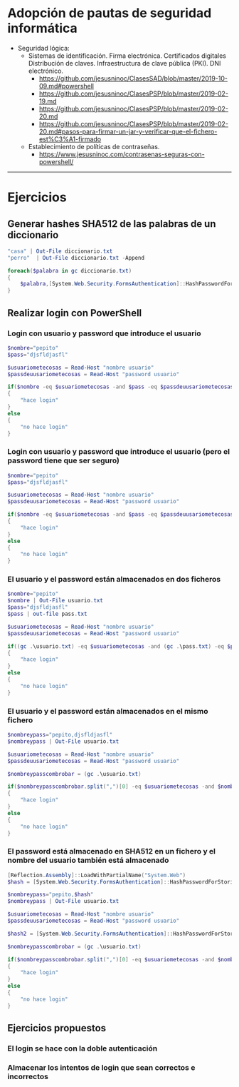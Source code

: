 # Adopción de pautas de seguridad informática
- Seguridad lógica:
  - Sistemas de identificación. Firma electrónica. Certificados digitales Distribución de claves. Infraestructura de clave pública (PKI). DNI electrónico.
    - https://github.com/jesusninoc/ClasesSAD/blob/master/2019-10-09.md#powershell
    - https://github.com/jesusninoc/ClasesPSP/blob/master/2019-02-19.md
    - https://github.com/jesusninoc/ClasesPSP/blob/master/2019-02-20.md
    - https://github.com/jesusninoc/ClasesPSP/blob/master/2019-02-20.md#pasos-para-firmar-un-jar-y-verificar-que-el-fichero-est%C3%A1-firmado
  - Establecimiento de políticas de contraseñas.
    - https://www.jesusninoc.com/contrasenas-seguras-con-powershell/

--------

# Ejercicios
## Generar hashes SHA512 de las palabras de un diccionario
```PowerShell
"casa" | Out-File diccionario.txt
"perro"  | Out-File diccionario.txt -Append

foreach($palabra in gc diccionario.txt)
{
    $palabra,[System.Web.Security.FormsAuthentication]::HashPasswordForStoringInConfigFile($palabra, "SHA512")
}
```

## Realizar login con PowerShell
### Login con usuario y password que introduce el usuario
```PowerShell
$nombre="pepito"
$pass="djsfldjasfl"

$usuariometecosas = Read-Host "nombre usuario"
$passdeuusariometecosas = Read-Host "password usuario"

if($nombre -eq $usuariometecosas -and $pass -eq $passdeuusariometecosas)
{
    "hace login"
}
else
{
    "no hace login"
}
```
### Login con usuario y password que introduce el usuario (pero el password tiene que ser seguro)
```PowerShell
$nombre="pepito"
$pass="djsfldjasfl"

$usuariometecosas = Read-Host "nombre usuario"
$passdeuusariometecosas = Read-Host "password usuario"

if($nombre -eq $usuariometecosas -and $pass -eq $passdeuusariometecosas)
{
    "hace login"
}
else
{
    "no hace login"
}
```
### El usuario y el password están almacenados en dos ficheros
```PowerShell
$nombre="pepito"
$nombre | Out-File usuario.txt
$pass="djsfldjasfl"
$pass | out-file pass.txt

$usuariometecosas = Read-Host "nombre usuario"
$passdeuusariometecosas = Read-Host "password usuario"

if((gc .\usuario.txt) -eq $usuariometecosas -and (gc .\pass.txt) -eq $passdeuusariometecosas)
{
    "hace login"
}
else
{
    "no hace login"
}
```
### El usuario y el password están almacenados en el mismo fichero
```PowerShell
$nombreypass="pepito,djsfldjasfl"
$nombreypass | Out-File usuario.txt

$usuariometecosas = Read-Host "nombre usuario"
$passdeuusariometecosas = Read-Host "password usuario"

$nombreypasscombrobar = (gc .\usuario.txt)

if($nombreypasscombrobar.split(",")[0] -eq $usuariometecosas -and $nombreypasscombrobar.split(",")[1] -eq $passdeuusariometecosas)
{
    "hace login"
}
else
{
    "no hace login"
}
```
### El password está almacenado en SHA512 en un fichero y el nombre del usuario también está almacenado
```PowerShell
[Reflection.Assembly]::LoadWithPartialName("System.Web")
$hash = [System.Web.Security.FormsAuthentication]::HashPasswordForStoringInConfigFile("hola", "SHA512")

$nombreypass="pepito,$hash"
$nombreypass | Out-File usuario.txt

$usuariometecosas = Read-Host "nombre usuario"
$passdeuusariometecosas = Read-Host "password usuario"

$hash2 = [System.Web.Security.FormsAuthentication]::HashPasswordForStoringInConfigFile($passdeuusariometecosas, "SHA512")

$nombreypasscombrobar = (gc .\usuario.txt)

if($nombreypasscombrobar.split(",")[0] -eq $usuariometecosas -and $nombreypasscombrobar.split(",")[1] -eq $hash2)
{
    "hace login"
}
else
{
    "no hace login"
}
```
## Ejercicios propuestos
### El login se hace con la doble autenticación
### Almacenar los intentos de login que sean correctos e incorrectos
